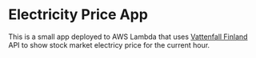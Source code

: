 # Electricity Price App

This is a small app deployed to AWS Lambda that uses [Vattenfall Finland](https://www.vattenfall.fi/) API to show stock market electricy price for the current hour.